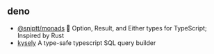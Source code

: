## deno

- [@sniptt/monads](https://github.com/sniptt-official/monads) 👻 Option, Result, and Either types for TypeScript; Inspired by Rust
- [kysely](https://github.com/koskimas/kysely) A type-safe typescript SQL query builder